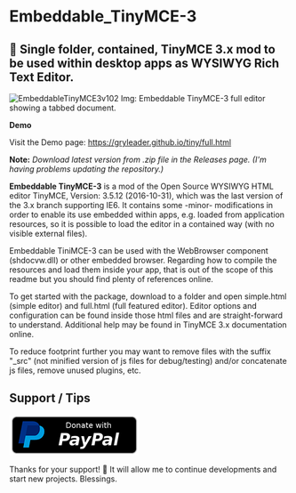 # Embeddable_TinyMCE-3

## 📝 Single folder, contained, TinyMCE 3.x mod to be used within desktop apps as WYSIWYG Rich Text Editor.

![EmbeddableTinyMCE3v102](https://user-images.githubusercontent.com/85140033/121706271-d95e8200-caab-11eb-813d-9d775b0c8f39.jpg)
Img: Embeddable TinyMCE-3 full editor showing a tabbed document.

**Demo**

Visit the Demo page: https://gryleader.github.io/tiny/full.html

**Note:** *Download latest version from .zip file in the Releases page. (I'm having problems updating the repository.)*

**Embeddable TinyMCE-3** is a mod of the Open Source WYSIWYG HTML editor TinyMCE, Version: 3.5.12 (2016-10-31), which was the last version of the 3.x branch supporting IE6. It contains some -minor- modifications in order to enable its use embedded within apps, e.g. loaded from application resources, so it is possible to load the editor in a contained way (with no visible external files).

Embeddable TiniMCE-3 can be used with the WebBrowser component (shdocvw.dll) or other embedded browser. 
Regarding how to compile the resources and load them inside your app, that is out of the scope of this readme but you should find plenty of references online.

To get started with the package, download to a folder and open simple.html (simple editor) and full.html (full featured editor). Editor options and configuration can be found inside those html files and are straight-forward to understand. Additional help may be found in TinyMCE 3.x documentation online.

To reduce footprint further you may want to remove files with the suffix "_src" (not minified version of js files for debug/testing) and/or concatenate js files, remove unused plugins, etc. 

## Support / Tips

[![paypal](https://github.com/gryLeader/gryleader.github.io/blob/Main/imgs/paypalme.png)](https://paypal.me/EzequielMayan)

Thanks for your support! 💟 It will allow me to continue developments and start new projects. Blessings.
